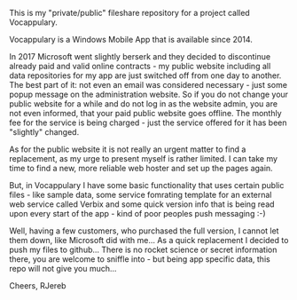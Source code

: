 This is my "private/public" fileshare repository for a project called Vocappulary.

Vocappulary is a Windows Mobile App that is available since 2014.

In 2017 Microsoft went slightly berserk and they decided to discontinue already paid and valid online contracts - my public website including all data repositories for my app are just switched off from one day to another. The best part of it: not even an email was considered necessary - just some popup message on the administration website. So if you do not change your public website for a while and do not log in as the website admin, you are not even informed, that your paid public website goes offline. The monthly fee for the service is being charged - just the service offered for it has been "slightly" changed.

As for the public website it is not really an urgent matter to find a replacement, as my urge to present myself is rather limited. I can take my time to find a new, more reliable web hoster and set up the pages again.

But, in Vocappulary I have some basic functionality that uses certain public files - like sample data, some service fomrating template for an external web service called Verbix and some quick version info that is being read upon every start of the app - kind of poor peoples push messaging :-)

Well, having a few customers, who purchased the full version, I cannot let them down, like Microsoft did with me... As a quick replacement I decided to push my files to github... There is no rocket science or secret information there, you are welcome to sniffle into - but being app specific data, this repo will not give you much...

Cheers, RJereb
